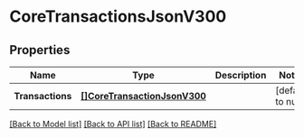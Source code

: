 # CoreTransactionsJsonV300

## Properties
Name | Type | Description | Notes
------------ | ------------- | ------------- | -------------
**Transactions** | [**[]CoreTransactionJsonV300**](CoreTransactionJsonV300.md) |  | [default to null]

[[Back to Model list]](../README.md#documentation-for-models) [[Back to API list]](../README.md#documentation-for-api-endpoints) [[Back to README]](../README.md)


